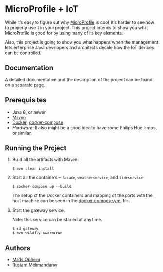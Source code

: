 # MicroProfile + IoT

While it’s easy to figure out why [MicroProfile][1] is cool, it’s harder to see how to properly use it in your project. This project intends to show you what MicroProfile is good for by using many of its key elements.

Also, this project is going to show you what happens when the management lets enterprise Java developers and architects decide how the IoT devices can be controlled.

## Documentation
A detailed documentation and the description of the project can be found on a separate [page][4].

## Prerequisites
* Java 8, or newer
* [Maven][8]
* [Docker][6], [docker-compose][7]
* _Hardware:_ It also might be a good idea to have some Philips Hue lamps, or similar.

## Running the Project
1. Build all the artifacts with Maven:
    ```
    $ mvn clean install
    ```
2. Start all the containers – ```facade```, ```weatherservice```, and ```timeservice```:
    ```
    $ docker-compose up --build
    ```
    
    The setup of the Docker containers and mapping of the ports with the host machine can be seen in the [docker-compose.yml][5] file.

3. Start the gateway service. 
    
    Note: this service can be started at any time.

    ```
    $ cd gateway
    $ mvn wildfly-swarm:run
    ```

## Authors
* [Mads Opheim][2]
* [Rustam Mehmandarov][3]



[1]: https://microprofile.io/
[2]: https://github.com/madsop
[3]: https://github.com/mehmandarov
[4]: /docs/structure.md
[5]: /docker-compose.yml
[6]: https://docs.docker.com/install/
[7]: https://docs.docker.com/compose/install/
[8]: https://maven.apache.org/